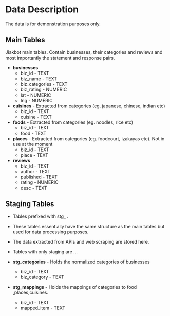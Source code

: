 # Data Description

The data is for demonstration purposes only.

## Main Tables

Jiakbot main tables. Contain businesses, their categories and reviews and most importantly the statement and response pairs.

* **businesses**
    * biz_id - TEXT
    * biz_name - TEXT
    * biz_categories - TEXT
    * biz_rating - NUMERIC
    * lat - NUMERIC
    * lng - NUMERIC
* **cuisines** - Extracted from categories (eg. japanese, chinese, indian etc)
    * biz_id - TEXT
    * cuisine - TEXT
* **foods** - Extracted from categories (eg. noodles, rice etc)
    * biz_id - TEXT
    * food - TEXT
* **places** - Extracted from categories (eg. foodcourt, izakayas etc). Not in use at the moment
    * biz_id - TEXT
    * place - TEXT
* **reviews**
    * biz_id - TEXT
    * author - TEXT
    * published - TEXT
    * rating - NUMERIC
    * desc - TEXT

## Staging Tables

* Tables prefixed with stg_ .
* These tables essentially have the same structure as the main tables but used for data processing purposes.
* The data extracted from APIs and web scraping are stored here.
* Tables with only staging are ...

* **stg_categories** - Holds the normalized categories of businesses
    * biz_id - TEXT
    * biz_category - TEXT
* **stg_mappings** - Holds the mappings of categories to food ,places,cuisines.
    * biz_id - TEXT
    * mapped_item - TEXT
